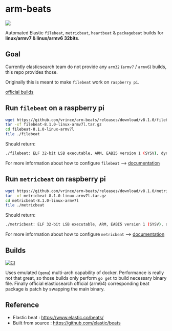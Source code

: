 # arm-beats

![](https://badgen.net/github/release/vrince/arm-beats)


Automated Elastic `filebeat`, `metricbeat`, `heartbeat` & `packagebeat` builds for **linux/armv7 & linux/armv6 32bits**.

## Goal

Currently elasticsearch team do not provide any `arm32` (`armv7` / `armv6`) builds, this repo provides those.

Originally this is meant to make `filebeat` work on `raspberry pi`.

[official builds](https://www.elastic.co/downloads/past-releases)

## Run `filebeat` on a raspberry pi

```bash
wget https://github.com/vrince/arm-beats/releases/download/v8.1.0/filebeat-8.1.0-linux-armv7l.tar.gz
tar -xf filebeat-8.1.0-linux-armv7l.tar.gz
cd filebeat-8.1.0-linux-armv7l
file ./filebeat
```

Should return:

```bash
./filebeat: ELF 32-bit LSB executable, ARM, EABI5 version 1 (SYSV), dynamically linked, interpreter /lib/ld-linux-armhf.so.3, for GNU/Linux 3.2.0, Go BuildID=q4tFca9OleP0Dj0JFsYO/wQvX_IvIiVb7CA7NFq-6/-Rsiwc2soS0qHYJ-YXvB/uOnOPHVTGBXMRzHgpC_p, BuildID[sha1]=0e3df053441d84a4a3e6aa3de827bd6984c2dd3a, not stripped
```

For more information about how to configure `filebeat` --> [documentation](https://www.elastic.co/guide/en/beats/filebeat/current/filebeat-overview.html)

## Run `metricbeat` on raspberry pi

```bash
wget https://github.com/vrince/arm-beats/releases/download/v8.1.0/metricbeat-8.1.0-linux-armv7l.tar.gz
tar -xf metricbeat-8.1.0-linux-armv7l.tar.gz
cd metricbeat-8.1.0-linux-armv7l
file ./metricbeat
```

Should return:

```bash
./metricbeat: ELF 32-bit LSB executable, ARM, EABI5 version 1 (SYSV), dynamically linked, interpreter /lib/ld-linux-armhf.so.3, for GNU/Linux 3.2.0, Go BuildID=KYjs2CEqzT9uxFYhahi8/A1OvIW-ClpB3kNBN-iU3/QZUh6d5es2uGo50jjYgF/i5J85A49bJtxHOYThpA7, BuildID[sha1]=6e5aa658d895ea6c01e21286b29faaedd658803f, not stripped
```

For more information about how to configure `metricbeat` --> [documentation](https://www.elastic.co/guide/en/beats/metricbeat/current/metricbeat-overview.html)

## Builds

[![CI](https://github.com/vrince/arm-beats/actions/workflows/beats.yml/badge.svg)](https://github.com/vrince/arm-beats/actions/workflows/beats.yml)

Uses emulated (`qemu`) multi-arch capability of docker. Performance is really not that great, so those builds only perform `go get` to build necessary binary file. Finally official elasticsearch official  (arm64) corresponding beat package is patch by swapping the main binary.

## Reference

* Elastic beat : https://www.elastic.co/beats/
* Built from source : https://github.com/elastic/beats

